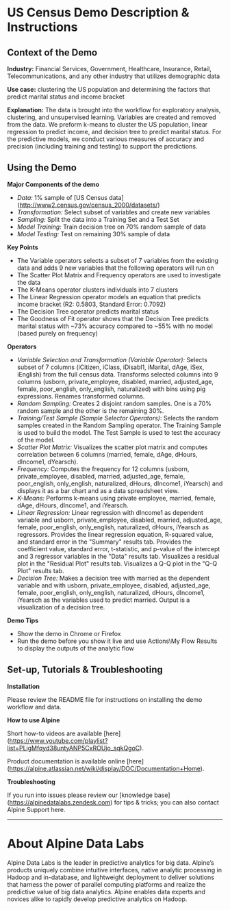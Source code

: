 # US Census Demo Description & Instructions


## Context of the Demo

__Industry:__ Financial Services, Government, Healthcare, Insurance, Retail, Telecommunications, and any other industry that utilizes demographic data

__Use case:__ clustering the US population and determining the factors that predict marital status and income bracket

__Explanation:__ The data is brought into the workflow for exploratory analysis, clustering, and unsupervised learning. Variables are created and removed from the data. We preform k-means to cluster the US population, linear regression to predict income, and decision tree to predict marital status. For the predictive models, we conduct various measures of accuracy and precision (including training and testing) to support the predictions.


## Using the Demo

__Major Components of the demo__

* _Data:_ 1% sample of [US Census data] (http://www2.census.gov/census_2000/datasets/)
* _Transformation:_ Select subset of variables and create new variables
* _Sampling:_ Split the data into a Training Set and a Test Set
* _Model Training:_ Train decision tree on 70% random sample of data
* _Model Testing:_ Test on remaining 30% sample of data


__Key Points__

* The Variable operators selects a subset of 7 variables from the existing data and adds 9 new variables that the following operators will run on
* The Scatter Plot Matrix and Frequency operators are used to investigate the data 
* The K-Means operator clusters individuals into 7 clusters
* The Linear Regression operator models an equation that predicts income bracket (R2: 0.5803, Standard Error: 0.7092)
* The Decision Tree operator predicts marital status
* The Goodness of Fit operator shows that the Decision Tree predicts marital status with ~73% accuracy compared to ~55% with no model (based purely on frequency)

__Operators__

* _Variable Selection and Transformation (Variable Operator):_ Selects subset of 7 columns (iCitizen, iClass, iDisabl1, iMarital, dAge, iSex, iEnglish) from the full census data. Transforms selected columns into 9 columns (usborn, private_employee, disabled, married, adjusted_age, female, poor_english, only_english, naturalized) with bins using pig expressions. Renames transformed columns.
* _Random Sampling:_ Creates 2 disjoint random samples. One is a 70% random sample and the other is the remaining 30%.
* _Training/Test Sample (Sample Selector Operators)_: Selects the random samples created in the Random Sampling operator. The Training Sample is used to build the model. The Test Sample is used to test the accuracy of the model.
* _Scatter Plot Matrix:_ Visualizes the scatter plot matrix and computes correlation between 6 columns (married, female, dAge, dHours, dIncome1, dYearsch).
* _Frequency:_ Computes the frequency for 12 columns (usborn, private_employee, disabled, married, adjusted_age, female, poor_english, only_english, naturalized, dHours, dIncome1, iYearsch) and displays it as a bar chart and as a data spreadsheet view.
* _K-Means:_ Performs k-means using private employee, married, female, dAge, dHours, dIncome1, and iYearsch.
* _Linear Regression:_ Linear regression with dIncome1 as dependent variable and usborn, private_employee, disabled, married, adjusted_age, female, poor_english, only_english, naturalized, dHours, iYearsch as regressors. Provides the linear regression equation, R-squared value, and standard error in the "Summary" results tab. Provides the coefficient value, standard error, t-statistic, and p-value of the intercept and 3 regressor variables in the "Data" results tab. Visualizes a residual plot in the "Residual Plot" results tab. Visualizes a Q-Q plot in the "Q-Q Plot" results tab.
* _Decision Tree:_ Makes a decision tree with married as the dependent variable and with usborn, private_employee, disabled, adjusted_age, female, poor_english, only_english, naturalized, dHours, dIncome1, iYearsch as the variables used to predict married. Output is a visualization of a decision tree.


__Demo Tips__

* Show the demo in Chrome or Firefox
* Run the demo before you show it live and use Actions\My Flow Results to display the outputs of the analytic flow

## Set-up, Tutorials & Troubleshooting

__Installation__

Please review the README file for instructions on installing the demo workflow and data.

__How to use Alpine__

Short how-to videos are available [here] (https://www.youtube.com/playlist?list=PLigMfqyd38untyANP5CxROUjo_sqkQgoC).

Product documentation is available online [here] (https://alpine.atlassian.net/wiki/display/DOC/Documentation+Home).

__Troubleshooting__

If you run into issues please review our [knowledge base] (https://alpinedatalabs.zendesk.com) for tips & tricks; you can also contact Alpine Support here.

-----

# About Alpine Data Labs

Alpine Data Labs is the leader in predictive analytics for big data. Alpine’s products uniquely combine intuitive interfaces, native analytic processing in Hadoop and in-database, and lightweight deployment to deliver solutions that harness the power of parallel computing platforms and realize the predictive value of big data analytics. Alpine enables data experts and novices alike to rapidly develop predictive analytics on Hadoop.
 
